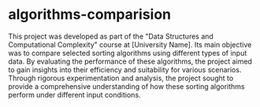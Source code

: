 # algorithms-comparision

This project was developed as part of the "Data Structures and Computational Complexity" course at [University Name]. Its main objective was to compare selected sorting algorithms using different types of input data. By evaluating the performance of these algorithms, the project aimed to gain insights into their efficiency and suitability for various scenarios. Through rigorous experimentation and analysis, the project sought to provide a comprehensive understanding of how these sorting algorithms perform under different input conditions.
